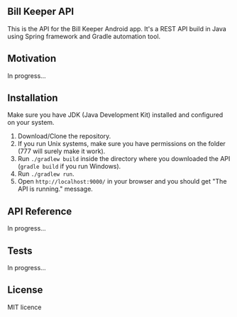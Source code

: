 ## Bill Keeper API

This is the API for the Bill Keeper Android app.
It's a REST API build in Java using Spring framework and Gradle automation tool.  

## Motivation

In progress...

## Installation

Make sure you have JDK (Java Development Kit) installed and configured on your system.

1. Download/Clone the repository.
2. If you run Unix systems, make sure you have permissions on the folder (777 will surely make it work).
3. Run `./gradlew build` inside the directory where you downloaded the API (`gradle build` if you run Windows).
4. Run `./gradlew run`.
5. Open `http://localhost:9000/` in your browser and you should get "The API is running." message.

## API Reference

In progress...

## Tests

In progress...

## License

MIT licence

